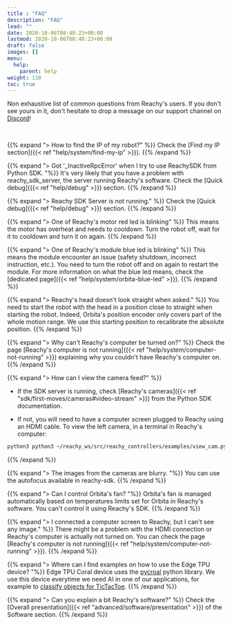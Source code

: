 ```yaml
---
title : "FAQ"
description: "FAQ"
lead: ""
date: 2020-10-06T08:48:23+00:00
lastmod: 2020-10-06T08:48:23+00:00
draft: false
images: []
menu:
  help:
    parent: help
weight: 110
toc: true
---
```

Non exhaustive list of common questions from Reachy's users. 
If you don't see yours in it, don't hesitate to drop a message on our support channel on [Discord](https://discord.gg/Kg3mZHTKgs)!

<br/>

{{% expand "> How to find the IP of my robot?" %}}
Check the [Find my IP section]({{< ref "help/system/find-my-ip" >}}).
{{% /expand %}}

{{% expand "> Got '_InactiveRpcError' when I try to use ReachySDK from Python SDK. "%}}
It's very likely that you have a problem with reachy_sdk_server, the server running Reachy's software. Check the [Quick debug]({{< ref "help/debug" >}}) section.
{{% /expand %}}

{{% expand "> Reachy SDK Server is not running." %}}
Check the [Quick debug]({{< ref "help/debug" >}}) section.
{{% /expand %}}

{{% expand "> One of Reachy's motor red led is blinking" %}}
This means the motor has overheat and needs to cooldown. Turn the robot off, wait for it to cooldown and turn it on again.
{{% /expand %}}

{{% expand "> One of Reachy's module blue led is blinking" %}}
This means the module encounter an issue (safety shutdown, incorrect instruction, etc.). You need to turn the robot off and on again to restart the module. For more information on what the blue led means, check the [dedicated page]({{< ref "help/system/orbita-blue-led" >}}). 
{{% /expand %}}

{{% expand "> Reachy's head doesn't look straight when asked." %}}
You need to start the robot with the head in a position close to straight when starting the robot. Indeed, Orbita's position encoder only covers part of the whole motion range. We use this starting position to recalibrate the absolute position.
{{% /expand %}}

{{% expand "> Why can't Reachy's computer be turned on?" %}}
Check the page [Reachy's computer is not running]({{< ref "help/system/computer-not-running" >}}) explaining why you couldn't have Reachy's computer on.
{{% /expand %}}

{{% expand "> How can I view the camera feed?" %}}
- If the SDK server is running, check [Reachy's cameras]({{< ref "sdk/first-moves/cameras#video-stream" >}}) from the Python SDK documentation.

- If not, you will need to have a computer screen plugged to Reachy using an HDMI cable. 
To view the left camera, in a terminal in Reachy's computer:
```bash
python3 python3 ~/reachy_ws/src/reachy_controllers/examples/view_cam.py left open_cv
```
{{% /expand %}}

{{% expand "> The images from the cameras are blurry. "%}}
You can use the autofocus available in reachy-sdk.
{{% /expand %}}

{{% expand "> Can I control Orbita's fan? "%}}
Orbita's fan is managed automatically based on temperatures limits set for Orbita in Reachy's software. You can't control it using Reachy's SDK.
{{% /expand %}}

{{% expand "> I connected a computer screen to Reachy, but I can't see any image." %}}
There might be a problem with the HDMI connection or Reachy's computer is actually not turned on. You can check the page [Reachy's computer is not running]({{< ref "help/system/computer-not-running" >}}).
{{% /expand %}}

{{% expand "> Where can I find examples on how to use the Edge TPU device? "%}}
Edge TPU Coral device uses the [pycroal](https://github.com/google-coral/pycoral) python library. We use this device everytime we need AI in one of our applications, for example to [classify objects for TicTacToe](https://github.com/pollen-robotics/reachy-2019-tutorials/blob/master/custom_classifier/Tuto_classification.ipynb).
{{% /expand %}}

{{% expand "> Can you explain a bit Reachy's software?" %}}
Check the [Overall presentation]({{< ref "advanced/software/presentation" >}}) of the Software section.
{{% /expand %}}
